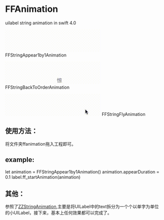 # FFAnimation
uilabel string animation in swift 4.0

![FFStringAppear1by1Animation](https://raw.githubusercontent.com/lucyTheSlayer/FFAnimation/master/demo/1.gif)
FFStringAppear1by1Animation

![FFStringBackToOrderAnimation](https://raw.githubusercontent.com/lucyTheSlayer/FFAnimation/master/demo/2.gif)
FFStringBackToOrderAnimation

![FFStringFlyAnimation](https://raw.githubusercontent.com/lucyTheSlayer/FFAnimation/master/demo/3.gif)
FFStringFlyAnimation


## 使用方法：
将文件夹ffanimation拖入工程即可。

## example:
let animation = FFStringAppear1by1Animation()
animation.appearDuration = 0.1
label.ff_startAnimation(animation)

## 其他：
参照了[ZZStringAnimation](https://github.com/zmarvin/ZZStringAnimation),主要是将UILabel中的text拆分为一个个以单字为单位的小UILabel，接下来，基本上任何效果都可以完成了。


